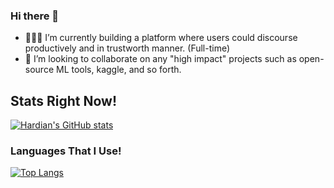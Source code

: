 ### Hi there 👋

- 👨🏻‍💻 I’m currently building a platform where users could discourse productively and in trustworth manner. (Full-time)
- 👯 I’m looking to collaborate on any "high impact" projects such as open-source ML tools, kaggle, and so forth.

## Stats Right Now!

[![Hardian's GitHub stats](https://github-readme-stats.vercel.app/api?username=hardianlawi&count_private=true)](https://github.com/anuraghazra/github-readme-stats)

### Languages That I Use!

[![Top Langs](https://github-readme-stats.adryinkcartridge.vercel.app/api/top-langs/?username=hardianlawi&layout=compact)](https://github.com/ADryInkCartridge/github-readme-stats)
